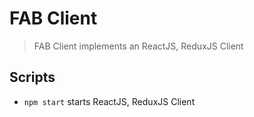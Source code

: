 # FAB Client

> FAB Client implements an ReactJS, ReduxJS Client

## Scripts

- `npm start` starts ReactJS, ReduxJS Client

